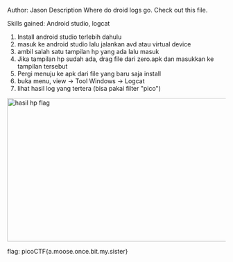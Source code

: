 Author: Jason
Description
Where do droid logs go. Check out this file.

Skills gained: Android studio, logcat

1. Install android studio terlebih dahulu
2. masuk ke android studio lalu jalankan avd atau virtual device
3. ambil salah satu tampilan hp yang ada lalu masuk
4. Jika tampilan hp sudah ada, drag file dari zero.apk dan masukkan ke tampilan tersebut
5. Pergi menuju ke apk dari file yang baru saja install
6. buka menu, view -> Tool Windows -> Logcat
7. lihat hasil log yang tertera (bisa pakai filter "pico")

<img width="1360" height="331" alt="hasil hp flag" src="https://github.com/user-attachments/assets/f4fe1c17-8fe5-4877-88ef-5e6c925fe7a0" />




flag: picoCTF{a.moose.once.bit.my.sister}
